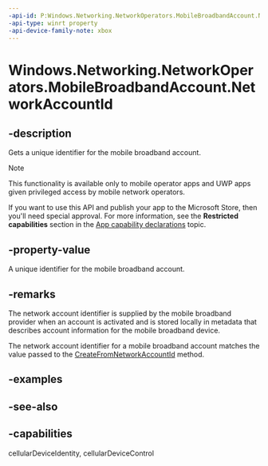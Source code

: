 ```yaml
---
-api-id: P:Windows.Networking.NetworkOperators.MobileBroadbandAccount.NetworkAccountId
-api-type: winrt property
-api-device-family-note: xbox
---
```


<!-- Property syntax
public string NetworkAccountId { get; }
-->

# Windows.Networking.NetworkOperators.MobileBroadbandAccount.NetworkAccountId

## -description
Gets a unique identifier for the mobile broadband account.

> [!NOTE]
> This functionality is available only to mobile operator apps and UWP apps given privileged access by mobile network operators.
> 
> If you want to use this API and publish your app to the Microsoft Store, then you'll need special approval. For more information, see the **Restricted capabilities** section in the [App capability declarations](/windows/uwp/packaging/app-capability-declarations#restricted-capabilities) topic. 

## -property-value
A unique identifier for the mobile broadband account.

## -remarks
The network account identifier is supplied by the mobile broadband provider when an account is activated and is stored locally in metadata that describes account information for the mobile broadband device.

The network account identifier for a mobile broadband account matches the value passed to the [CreateFromNetworkAccountId](ussdsession_createfromnetworkaccountid_2015090244.md) method.

## -examples

## -see-also

## -capabilities
cellularDeviceIdentity, cellularDeviceControl
